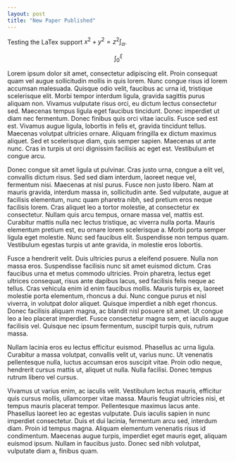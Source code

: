 ```yaml
---
layout: post
title: "New Paper Published"
---
```


Testing the LaTex support $x^2 + y^2 = z^2 \int_\alpha$.

$$ \int_0^{\xi} $$

Lorem ipsum dolor sit amet, consectetur adipiscing elit. Proin consequat quam vel augue sollicitudin mollis in quis lorem. Nunc congue risus id lorem accumsan malesuada. Quisque odio velit, faucibus ac urna id, tristique scelerisque elit. Morbi tempor interdum ligula, gravida sagittis purus aliquam non. Vivamus vulputate risus orci, eu dictum lectus consectetur sed. Maecenas tempus ligula eget faucibus tincidunt. Donec imperdiet ut diam nec fermentum. Donec finibus quis orci vitae iaculis. Fusce sed est est. Vivamus augue ligula, lobortis in felis et, gravida tincidunt tellus. Maecenas volutpat ultricies ornare. Aliquam fringilla ex dictum maximus aliquet. Sed et scelerisque diam, quis semper sapien. Maecenas ut ante nunc. Cras in turpis ut orci dignissim facilisis ac eget est. Vestibulum et congue arcu.

Donec congue sit amet ligula ut pulvinar. Cras justo urna, congue a elit vel, convallis dictum risus. Sed sed diam interdum, laoreet neque vel, fermentum nisi. Maecenas at nisl purus. Fusce non justo libero. Nam at mauris gravida, interdum massa in, sollicitudin ante. Sed vulputate, augue at facilisis elementum, nunc quam pharetra nibh, sed pretium eros neque facilisis lorem. Cras aliquet leo a tortor molestie, at consectetur ex consectetur. Nullam quis arcu tempus, ornare massa vel, mattis est. Curabitur mattis nulla nec lectus tristique, ac viverra nulla porta. Mauris elementum pretium est, eu ornare lorem scelerisque a. Morbi porta semper ligula eget molestie. Nunc sed faucibus elit. Suspendisse non tempus quam. Vestibulum egestas turpis ut ante gravida, in molestie eros lobortis.

Fusce a hendrerit velit. Duis ultricies purus a eleifend posuere. Nulla non massa eros. Suspendisse facilisis nunc sit amet euismod dictum. Cras faucibus urna et metus commodo ultricies. Proin pharetra, lectus eget ultrices consequat, risus ante dapibus lacus, sed facilisis felis neque ac tellus. Cras vehicula enim id enim faucibus mollis. Mauris turpis ex, laoreet molestie porta elementum, rhoncus a dui. Nunc congue purus et nisl viverra, in volutpat dolor aliquet. Quisque imperdiet a nibh eget rhoncus. Donec facilisis aliquam magna, ac blandit nisl posuere sit amet. Ut congue leo a leo placerat imperdiet. Fusce consectetur magna sem, et iaculis augue facilisis vel. Quisque nec ipsum fermentum, suscipit turpis quis, rutrum massa.

Nullam lacinia eros eu lectus efficitur euismod. Phasellus ac urna ligula. Curabitur a massa volutpat, convallis velit ut, varius nunc. Ut venenatis pellentesque nulla, luctus accumsan eros suscipit vitae. Proin odio neque, hendrerit cursus mattis ut, aliquet ut nulla. Nulla facilisi. Donec tempus rutrum libero vel cursus.

Vivamus ut varius enim, ac iaculis velit. Vestibulum lectus mauris, efficitur quis cursus mollis, ullamcorper vitae massa. Mauris feugiat ultricies nisi, et tempus mauris placerat tempor. Pellentesque maximus lacus ante. Phasellus laoreet leo ac egestas vulputate. Duis iaculis sapien in nunc imperdiet consectetur. Duis et dui lacinia, fermentum arcu sed, interdum diam. Proin id tempus magna. Aliquam elementum venenatis risus id condimentum. Maecenas augue turpis, imperdiet eget mauris eget, aliquam euismod ipsum. Nullam in faucibus justo. Donec sed nibh volutpat, vulputate diam a, finibus quam.
